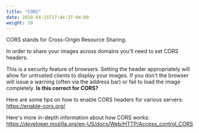 ```yaml
---
title: "CORS"
date: 2018-04-15T17:44:37-04:00
weight: 10
---
```


CORS stands for Cross-Origin Resource Sharing.

In order to share your images across domains you'll need to set CORS headers.

This is a security feature of browsers. Setting the header appropriately will allow for untrusted clients to display your images. If you don't the browser will issue a warning (often via the address bar) or fail to load the image completely. **Is this correct for CORS?**

Here are some tips on how to enable CORS headers for various servers:
https://enable-cors.org/

Here's more in-depth information about how CORS works:
https://developer.mozilla.org/en-US/docs/Web/HTTP/Access_control_CORS
